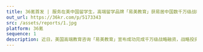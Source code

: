 ```yaml
---
title: 36氪首发 | 服务在美中国留学生，高端留学品牌「易美教育」获易居中国数千万级战略融资
out_url: https://36kr.com/p/5173343
src: /assets/reports/1.jpg
platform: 36氪
sequence: 1
description: 近日，美国高端教育咨询「易美教育」宣布成功完成千万级战略融资，战略投资方是中国最大的房地产代理和咨询公司、纽交所上市企业易居中国。
---
```

